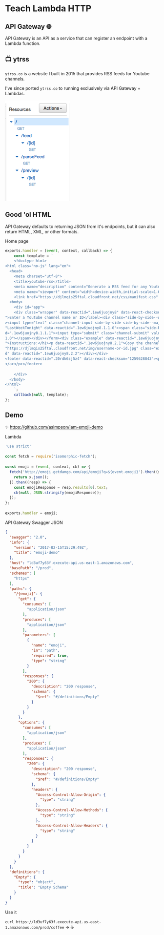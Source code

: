 # Teach Lambda HTTP


## API Gateway 🌐

API Gateway is an API as a service that can register an endpoint with a Lambda function.


## 📺 ytrss

`ytrss.co` is a website I built in 2015 that provides RSS feeds for Youtube channels.


I've since ported `ytrss.co` to running exclusively via API Gateway + Lambdas.

![](/images/ytrss-api.png)


## Good 'ol HTML
API Gateway defaults to returning JSON from it's endpoints, but it can also return HTML, XML, or other formats.


Home page
```javascript
exports.handler = (event, context, callback) => {
    const template = `
    <!doctype html>
<html class="no-js" lang="en">
  <head>
    <meta charset="utf-8">
    <title>youtube-rss</title>
    <meta name="description" content="Generate a RSS feed for any Youtube channel">
    <meta name="viewport" content="width=device-width,initial-scale=1.0">
    <link href="https://djlmqis25ftal.cloudfront.net/css/manifest.css" rel="stylesheet">
  <body>
    <div id="app">
    <div class="wrapper" data-reactid=".1ew6juojny8" data-react-checksum="-1252895381"><form action="/parseFeed" class="form-wrapper" data-reactid=".1ew6juojny8.1"><label class="channel-submit" data-reactid=".1ew6juojny8.1.0
">Enter a Youtube channel name or ID</label><div class="side-by-side--wrapper" data-reactid=".1ew6juojny8.1.1"
><input type="text" class="channel-input side-by-side side-by-side--major" name="search" required placeholder=
"LastWeekTonight" data-reactid=".1ew6juojny8.1.1.0"><span class="side-by-side side-by-side--minor" data-reacti
d=".1ew6juojny8.1.1.1"><input type="submit" class="channel-submit" value="Go!" data-reactid=".1ew6juojny8.1.1.
1.0"></span></div></form><div class="example" data-reactid=".1ew6juojny8.2"><h1 data-reactid=".1ew6juojny8.2.0
">Instructions:</h1><p data-reactid=".1ew6juojny8.2.1">Copy the channel name or ID out of the URL</p><img src=
"https://djlmqis25ftal.cloudfront.net/img/username-or-id.jpg" class="example-img" alt="Image of youtube URL with ID and username highlighte
d" data-reactid=".1ew6juojny8.2.2"></div></div>
<footer data-reactid=".20rdk6zj5z4" data-react-checksum="1259628843"><p data-reactid=".20rdk6zj5z4.0">Made with <span class='red'>&#x2764;</span> by <a href='http://twitter.com/a_simpson'>@a_simpson</a>. Created with <a href='http://facebook.github.io/react/'>React
</a></p></footer>

    </div>
  </body>
</html>
    `;
    callback(null, template);
};
```


## Demo

✨ https://github.com/asimpson/lam-emoji-demo


Lambda
```javascript
'use strict'

const fetch = require('isomorphic-fetch');

const emoji = (event, context, cb) => {
  fetch('http://emoji.getdango.com/api/emoji?q=${event.emoji}').then((x) => {
    return x.json();
  }).then((resp) => {
    const emojiResponse = resp.results[0].text;
    cb(null, JSON.stringify(emojiResponse));
  });
};

exports.handler = emoji;
```


API Gateway Swagger JSON
```json
{
  "swagger": "2.0",
  "info": {
    "version": "2017-02-15T15:29:49Z",
    "title": "emoji-demo"
  },
  "host": "ld3uf7y63f.execute-api.us-east-1.amazonaws.com",
  "basePath": "/prod",
  "schemes": [
    "https"
  ],
  "paths": {
    "/{emoji}": {
      "get": {
        "consumes": [
          "application/json"
        ],
        "produces": [
          "application/json"
        ],
        "parameters": [
          {
            "name": "emoji",
            "in": "path",
            "required": true,
            "type": "string"
          }
        ],
        "responses": {
          "200": {
            "description": "200 response",
            "schema": {
              "$ref": "#/definitions/Empty"
            }
          }
        }
      },
      "options": {
        "consumes": [
          "application/json"
        ],
        "produces": [
          "application/json"
        ],
        "responses": {
          "200": {
            "description": "200 response",
            "schema": {
              "$ref": "#/definitions/Empty"
            },
            "headers": {
              "Access-Control-Allow-Origin": {
                "type": "string"
              },
              "Access-Control-Allow-Methods": {
                "type": "string"
              },
              "Access-Control-Allow-Headers": {
                "type": "string"
              }
            }
          }
        }
      }
    }
  },
  "definitions": {
    "Empty": {
      "type": "object",
      "title": "Empty Schema"
    }
  }
}
```


Use it

`curl https://ld3uf7y63f.execute-api.us-east-1.amazonaws.com/prod/coffee` => ☕
